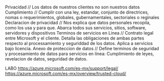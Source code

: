 Privacidad
// Los datos de nuestros clientes no son nuestros datos
Cumplimiento
// Cumplir con una ley, estandar, conjunto de directrices, nomas o requerimientos, globales, gubernamentales, sectoriales o reginales
Declaracion de privacidad
// Nos explica que datos personales recopila, como los usa y para que. Abarca todos sus servicios, sitios, software, servidores y dispositivos
Terminos de servicios en Linea
// Contrato legal entre Microsoft y el cliente. Detalla las obligaciones de ambas partes respecto al processamiento y seguriddad de los datos. Aplica a servicios bajo licencia.
Anexo de proteccion de datos
// Define terminos de seguridad y procesamiento de datos para servicios en línea: Cumplimiento de leyes, revelacion de datos, seguridad de datos.

LABO
https://azure.microsoft.com/es-mx/support/legal/
https://azure.microsoft.com/es-mx/overview/trusted-cloud/
